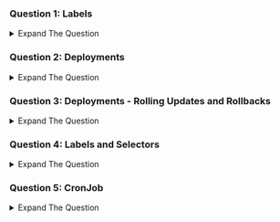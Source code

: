 ### Question 1: Labels

<details><summary>Expand The Question </summary>
<p>

Create a pod named kplabs-label. The pod should be launched from nginx image. The name of container should be nginx-container. Attach following label to the pod. 
```sh
env=production
app=webserver
```
</details>

### Question 2: Deployments

<details><summary>Expand The Question </summary>
<p>

Create a deployment named kplabs-deployment. The deployment should be launched from nginx image. The deployment should be three replicas. The selector should be based on the label of app=nginx
</details>

### Question 3: Deployments - Rolling Updates and Rollbacks

<details><summary>Expand The Question </summary>
<p>

Create a deployment named kplabs-updates. The deployment should be launched from nginx image. There should be two  replicas. Verify the status of the deployment. As part of rolling update, update the image to nginx2:alpine. Verify the status of deployment. Perform a rollback to the previous versio. Verify the status of deployment.
</details>


### Question 4: Labels and Selectors

<details><summary>Expand The Question </summary>
<p>

Create a deployment named kplabs-selector. The pods should be launched from nginx image.The pods should only be launched in a node which has a label of disk=ssd. Observe the status of deployment. Add the appropriate label to the worker node and then observe the status of the deployment.

</details>

### Question 5:  CronJob

<details><summary>Expand The Question </summary>
<p>
  
Create a job named kplabs-job. The job should run every minute and should print out the current date.

</details>
